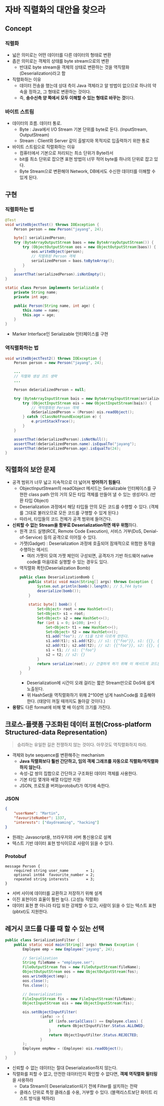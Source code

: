# 자바 직렬화의 대안을 찾으라

## Concept
### 직렬화
- 넓은 의미로는 어떤 데이터를 다른 데이터의 형태로 변환
- 좁은 의미로는 객체의 상태를 byte stream으로의 변환
    * 반대로 byte stream을 객체의 상태로 변환하는 것을 역직렬화(Deserialization)라고 함
- 직렬화하는 이유
    * 데이터 전송을 했는데 상대 측이 Java 객체라고 알 방법이 없으므로 하나의 약속을 정하고, 그 형태로 변환하는 것이다.
    * 즉, **송수신측 양 쪽에서 모두 이해할 수 있는 형태로 바꾸는 것**이다.

### 바이트 스트림
- 데이터의 흐름. 데이터 통로.
    * Byte : Java에서 I/O Stream 기본 단위를 byte로 둔다. (InputStream, OutputStream)
    * Stream : Client와 Server 같이 출발지와 목적지로 입출력하기 위한 통로
- 바이트 스트림으로 직렬화하는 이유
    * 컴퓨터에서 기본으로 처리되는 최소 단위가 Byte라서
    * bit를 최소 단위로 잡으면 표현 방법이 너무 적어 byte를 하나의 단위로 잡고 있다.
    * Byte Stream으로 변환해야 Network, DB에서도 수신한 데이터를 이해할 수 있게 된다.


## 구현
### 직렬화하는 법
```java
@Test
void writeObjectTest() throws IOException {
    Person person = new Person("jayang", 24);

    byte[] serializedPerson;
    try (ByteArrayOutputStream baos = new ByteArrayOutputStream()) {
        try (ObjectOutputStream oos = new ObjectOutputStream(baos)) {
            oos.writeObject(person);
            // 직렬화된 Person 객체
            serializedPerson = baos.toByteArray();
        }
    }
    assertThat(serializedPerson).isNotEmpty();
}

static class Person implements Serializable {
    private String name;
    private int age;

    public Person(String name, int age) {
        this.name = name;
        this.age = age;
    }
}
```
- Marker Interface인 Serializable 인터페이스를 구현

### 역직렬화하는 법
```java
void writeObjectTest2() throws IOException {
    Person person = new Person("jayang", 24);

    ...
    // 직렬화 생성 코드 생략
    ...

    Person deSerializedPerson = null;

    try (ByteArrayInputStream bais = new ByteArrayInputStream(serializedPerson)) {
        try (ObjectInputStream ois = new ObjectInputStream(bais)) {
            // 역직렬화된 Person 객체
            deSerializedPerson = (Person) ois.readObject();
        } catch (ClassNotFoundException e) {
            e.printStackTrace();
        }
    }

    assertThat(deSerializedPerson).isNotNull();
    assertThat(deSerializedPerson.name).isEqualTo("jayang");
    assertThat(deSerializedPerson.age).isEqualTo(24);
}
```


## 직렬화의 보안 문제
- 공격 범위가 너무 넓고 지속적으로 더 넓어져 **방어하기 힘들다**.
    * ObjectInputStream의 readObject 메서드는 Serializable 인터페이스를 구현한 class path 안의 거의 모든 타입 객체를 만들어 낼 수 있는 생성자다. (반환 타입 Object)
    * Deserialization 과정에서 해당 타입들 안의 모든 코드를 수행할 수 있다. (객체를 그대로 불러오므로 모든 코드를 구행할 수 있게 된다.)
    * 따라서, 타입들의 코드 전체가 공격 범위에 들어간다.
- **신뢰할 수 없는 Stream을 함부로 Deserialization하면 매우 위험**하다.
    * 원격 코드 실행(RCE, Remote Code Execution), 서비스 거부(DoS, Denial-of-Service) 등의 공격으로 이어질 수 있다.
    * 가젯(Gadget) : Deserialization 과정에 호출되어 잠재적으로 위험한 동작을 수행하는 메서드
        + 여러 가젯이 모여 가젯 체인이 구성되면, 공격자가 기반 하드웨어 native code를 마음대로 실행할 수 있는 경우도 있다.
    * 역직렬화 폭탄(Deserialization Bomb)
        ```java
        public class DeserializationBomb {
            public static void main(String[] args) throws Exception {
                System.out.println(bomb().length); // 5,744 byte
                deserialize(bomb());
            }
            
            static byte[] bomb() {
                Set<Object> root = new HashSet<>();
                Set<Object> s1 = root;
                Set<Object> s2 = new HashSet<>();
                for (int i = 0; i<100; i++) {
                    Set<Object> t1 = new HashSet<>();
                    Set<Object> t2 = new HashSet<>();
                    t1.add("foo"); // t1을 t2와 다르게 만든다.
                    s1.add(t1); s1.add(t2); // s1: {{"foo"}}, s1: {{}, {"foo"}}
                    s2.add(t1); s2.add(t2); // s2: {{"foo"}}, s2: {{}, {"foo"}}
                    s1 = t1; // s1: {"foo"}
                    s2 = t2; // s2: {}
                }
                return serialize(root); // 간결하게 하기 위해 이 메서드의 코드는 생략함
            }
        }
        ```
        + Deserialization에 시간이 오래 걸리는 짧은 Stream만으로 DoS에 쉽게 노출된다.
        + 위 HashSet을 역직렬화하기 위해 2^100번 넘게 hashCode를 호출해야 한다. (태양이 꺼질 때까지도 돌아갈 것이다.)
- **용량**도 다른 format에 비해 몇 배 이상의 크기를 가진다.


## 크로스-플랫폼 구조화된 데이터 표현(Cross-platform Structured-data Representation)
> 승리하는 유일한 길은 전쟁하지 않는 것이다. 아무것도 역직렬화하지 마라.
- 객체와 byte sequence를 변환해주는 mechanism
    * **Java 직렬화보다 훨씬 간단하고, 임의 객체 그래프를 자동으로 직렬화/역직렬화하지 않는다.**
    * 속성-값 쌍의 집합으로 간단하고 구조화된 데이터 객체를 사용한다.
    * 기본 타입 몇개와 배열 타입만 지원
    * JSON, 프로토콜 버퍼(protobuf)가 여기에 속한다.

### JSON
```json
{
    "userName": "Martin",
    "favouriteNumber": 1337,
    "interests": ["daydreaming", "hacking"]
}
```
- 원래는 Javascript용, 브라우저와 서버 통신용으로 설꼐
- 텍스트 기반 데이터 표현 방식이므로 사람이 읽을 수 있다.

### Protobuf
```
message Person {
    required string user_name        = 1;
    optional int64  favourite_number = 2;
    repeated string interests        = 3;
}
```
- 서버 사이에 데이터를 교환하고 저장하기 위해 설계
- 이진 표현이라 효율이 훨씬 높다. (고성능 직렬화)
- 데이터 표현 뿐 아니라 타입 또한 강제할 수 있고, 사람이 읽을 수 있는 텍스트 표현(pbtxt)도 지원한다.


## 레거시 코드를 다룰 때 할 수 있는 선택
```java
public class SerializationFilter {
    public static void main(String[] args) throws Exception {
        Employee emp = new Employee("jayang", 24);

        // Serialization
        String fileName = "employee.ser";
        FileOutputStream fos = new FileOutputStream(fileName);
        ObjectOutputStream oos = new ObjectOutputStream(fos);
        oos.writeObject(emp);
        oos.close();
        fos.close();

        // Deserialization
        FileInputStream fis = new FileInputStream(fileName);
        ObjectInputStream ois = new ObjectInputStream(fis);

        ois.setObjectInputFilter(
                (info) -> {
                    if (info.serialClass() == Employee.class) {
                        return ObjectInputFilter.Status.ALLOWED;
                    }
                    return ObjectInputFilter.Status.REJECTED;
                }
        );
        Employee empNew = (Employee) ois.readObject();
    }
}
```
- 신뢰할 수 없는 데이터는 절대 Deserialization하지 않는다.
- 직렬화를 피할 수 없고, 안전한 데이터인지 확인할 수 없다면, **객체 역직렬화 필터링**을 사용하라
    * Data Stream이 Deserialization되기 전에 Filter를 설치하는 전략
    * 클래스 단위로 특정 클래스를 수용, 거부할 수 있다. (블랙리스트보단 화이트 리스트 방식을 택하라)